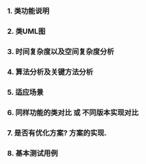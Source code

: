 #

### 1. 类功能说明


### 2. 类UML图


### 3. 时间复杂度以及空间复杂度分析


### 4. 算法分析及关键方法分析


### 5. 适应场景


### 6. 同样功能的类对比 或 不同版本实现对比


### 7. 是否有优化方案? 方案的实现.


### 8. 基本测试用例